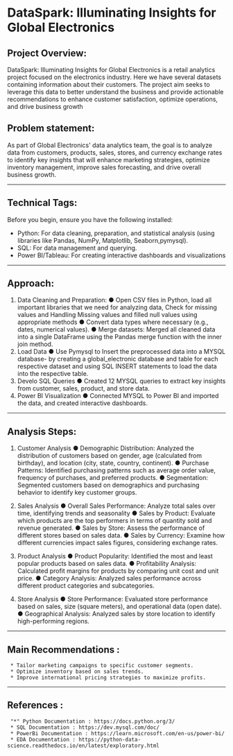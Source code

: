 # DataSpark: Illuminating Insights for Global Electronics

## Project Overview:
DataSpark: Illuminating Insights for Global Electronics is a retail analytics project focused on the electronics industry. Here we have several datasets containing information about their customers. The project aim seeks to leverage this data to better understand the business and provide actionable recommendations to enhance customer satisfaction, optimize operations, and drive business growth

## Problem statement: 
As part of Global Electronics' data analytics team, the goal is to analyze data from customers, products, sales, stores, and currency exchange rates to identify key insights that will enhance marketing strategies, optimize inventory management, improve sales forecasting, and drive overall business growth.
___________________________________________________________________________________________________________________________________________________________________________________________________________________________________

## Technical Tags:
Before you begin, ensure you have the following installed:
  * Python: For data cleaning, preparation, and statistical analysis (using libraries like Pandas, NumPy, Matplotlib, Seaborn,pymysql).
  * SQL: For data management and querying.
  * Power BI/Tableau: For creating interactive dashboards and visualizations
_________________________________________________________________________________________________________________________________________________________________________________________________________________________________


## Approach:
1.	Data Cleaning and Preparation:
       ●	Open CSV files in Python, load all important libraries that we need for analyzing data, Check for missing values and Handling Missing values and filled null values using appropriate methods
       ●	Convert data types where necessary (e.g., dates, numerical values).
       ●	Merge datasets: Merged all cleaned data into a single DataFrame using the Pandas merge function with the inner join method.
3.	Load Data
       ●  Use Pymysql to	Insert the preprocessed data into a MYSQL database- by creating  a global_electronic database and table for each respective dataset and using SQL INSERT statements to load the data into the respective table.
4. 	Develo SQL Queries
       ●  Created 12 MYSQL queries to extract key insights from customer, sales, product, and store data.
5.	Power BI Visualization
       ●	 Connected MYSQL to Power BI and imported the data, and created interactive dashboards.
_________________________________________________________________________________________________________________________________________________________________________________________________________________________________

  ## Analysis Steps:

1.	Customer Analysis
     ●	Demographic Distribution: Analyzed the distribution of customers based on gender, age (calculated from birthday), and location (city, state, country, continent).
     ●	Purchase Patterns: Identified purchasing patterns such as average order value, frequency of purchases, and preferred products.
     ●	Segmentation: Segmented customers based on demographics and purchasing behavior to identify key customer groups.

2.	Sales Analysis
     ●	Overall Sales Performance: Analyze total sales over time, identifying trends and seasonality
     ●	Sales by Product: Evaluate which products are the top performers in terms of quantity sold and revenue generated.
     ●	Sales by Store: Assess the performance of different stores based on sales data.
     ●	Sales by Currency: Examine how different currencies impact sales figures, considering exchange rates.

3.	Product Analysis
     ●	Product Popularity: Identified the most and least popular products based on sales data.
     ●	Profitability Analysis: Calculated profit margins for products by comparing unit cost and unit price.
     ●	Category Analysis: Analyzed sales performance across different product categories and subcategories.

4.	Store Analysis
     ●	Store Performance: Evaluated store performance based on sales, size (square meters), and operational data (open date).
     ●	Geographical Analysis: Analyzed sales by store location to identify high-performing regions.
_________________________________________________________________________________________________________________________________________________________________________________________________________________________________
  ## Main Recommendations :
     * Tailor marketing campaigns to specific customer segments.
     * Optimize inventory based on sales trends.
     * Improve international pricing strategies to maximize profits.  
__________________________________________________________________________________________________________________________________________________________________________________________________________________________________
  ## References :
     "*" Python Documentation : https://docs.python.org/3/
     * SQL Documentation : https://dev.mysql.com/doc/
     * PowerBi Documentation : https://learn.microsoft.com/en-us/power-bi/
     * EDA Documentation : https://python-data-science.readthedocs.io/en/latest/exploratory.html

   
